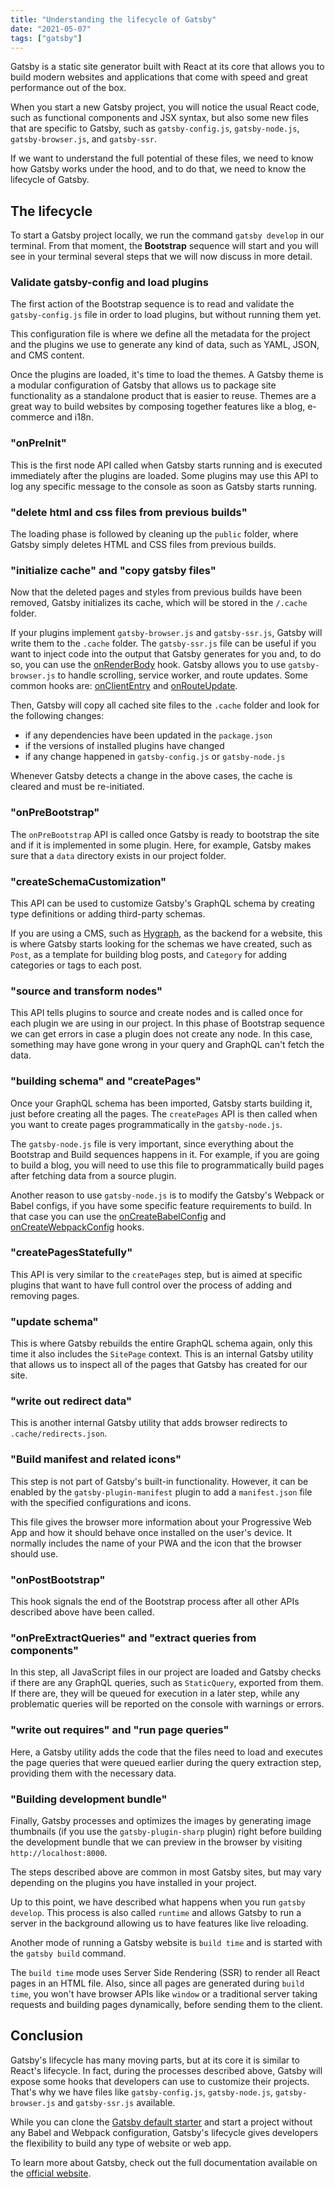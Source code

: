 ```yaml
---
title: "Understanding the lifecycle of Gatsby"
date: "2021-05-07"
tags: ["gatsby"]
---
```


Gatsby is a static site generator built with React at its core that allows you to build modern websites and applications that come with speed and great performance out of the box.

When you start a new Gatsby project, you will notice the usual React code, such as functional components and JSX syntax, but also some new files that are specific to Gatsby, such as `gatsby-config.js`, `gatsby-node.js`, `gatsby-browser.js`, and `gatsby-ssr`.

If we want to understand the full potential of these files, we need to know how Gatsby works under the hood, and to do that, we need to know the lifecycle of Gatsby.

## The lifecycle

To start a Gatsby project locally, we run the command `gatsby develop` in our terminal. From that moment, the **Bootstrap** sequence will start and you will see in your terminal several steps that we will now discuss in more detail.

### Validate gatsby-config and load plugins

The first action of the Bootstrap sequence is to read and validate the `gatsby-config.js` file in order to load plugins, but without running them yet.

This configuration file is where we define all the metadata for the project and the plugins we use to generate any kind of data, such as YAML, JSON, and CMS content.

Once the plugins are loaded, it's time to load the themes. A Gatsby theme is a modular configuration of Gatsby that allows us to package site functionality as a standalone product that is easier to reuse. Themes are a great way to build websites by composing together features like a blog, e-commerce and i18n.

### "onPreInit"

This is the first node API called when Gatsby starts running and is executed immediately after the plugins are loaded. Some plugins may use this API to log any specific message to the console as soon as Gatsby starts running.

### "delete html and css files from previous builds"

The loading phase is followed by cleaning up the `public` folder, where Gatsby simply deletes HTML and CSS files from previous builds.

### "initialize cache" and "copy gatsby files"

Now that the deleted pages and styles from previous builds have been removed, Gatsby initializes its cache, which will be stored in the `/.cache` folder.

If your plugins implement `gatsby-browser.js` and `gatsby-ssr.js`, Gatsby will write them to the `.cache` folder. The `gatsby-ssr.js` file can be useful if you want to inject code into the output that Gatsby generates for you and, to do so, you can use the [onRenderBody](https://www.gatsbyjs.com/docs/reference/config-files/gatsby-ssr/#onRenderBody) hook. Gatsby allows you to use `gatsby-browser.js` to handle scrolling, service worker, and route updates. Some common hooks are: [onClientEntry](https://www.gatsbyjs.com/docs/reference/config-files/gatsby-browser/#onClientEntry) and [onRouteUpdate](https://www.gatsbyjs.com/docs/reference/config-files/gatsby-browser/#onRouteUpdate).

Then, Gatsby will copy all cached site files to the `.cache` folder and look for the following changes:

- if any dependencies have been updated in the `package.json`
- if the versions of installed plugins have changed
- if any change happened in `gatsby-config.js` or `gatsby-node.js`

Whenever Gatsby detects a change in the above cases, the cache is cleared and must be re-initiated.

### "onPreBootstrap"

The `onPreBootstrap` API is called once Gatsby is ready to bootstrap the site and if it is implemented in some plugin. Here, for example, Gatsby makes sure that a `data` directory exists in our project folder.

### "createSchemaCustomization"

This API can be used to customize Gatsby's GraphQL schema by creating type definitions or adding third-party schemas.

If you are using a CMS, such as [Hygraph](https://hygraph.com), as the backend for a website, this is where Gatsby starts looking for the schemas we have created, such as `Post`, as a template for building blog posts, and `Category` for adding categories or tags to each post.

### "source and transform nodes"

This API tells plugins to source and create nodes and is called once for each plugin we are using in our project.
In this phase of Bootstrap sequence we can get errors in case a plugin does not create any node. In this case, something may have gone wrong in your query and GraphQL can't fetch the data.

### "building schema" and "createPages"

Once your GraphQL schema has been imported, Gatsby starts building it, just before creating all the pages. The `createPages` API is then called when you want to create pages programmatically in the `gatsby-node.js`.

The `gatsby-node.js` file is very important, since everything about the Bootstrap and Build sequences happens in it. For example, if you are going to build a blog, you will need to use this file to programmatically build pages after fetching data from a source plugin.

Another reason to use `gatsby-node.js` is to modify the Gatsby's Webpack or Babel configs, if you have some specific feature requirements to build. In that case you can use the [onCreateBabelConfig](https://www.gatsbyjs.com/docs/reference/config-files/gatsby-node/#onCreateBabelConfig) and [onCreateWebpackConfig](https://www.gatsbyjs.com/docs/reference/config-files/gatsby-node/#onCreateWebpackConfig) hooks.

### "createPagesStatefully"

This API is very similar to the `createPages` step, but is aimed at specific plugins that want to have full control over the process of adding and removing pages.

### "update schema"

This is where Gatsby rebuilds the entire GraphQL schema again, only this time it also includes the `SitePage` context. This is an internal Gatsby utility that allows us to inspect all of the pages that Gatsby has created for our site.

### "write out redirect data"

This is another internal Gatsby utility that adds browser redirects to `.cache/redirects.json`.

### "Build manifest and related icons"

This step is not part of Gatsby's built-in functionality. However, it can be enabled by the `gatsby-plugin-manifest` plugin to add a `manifest.json` file with the specified configurations and icons.

This file gives the browser more information about your Progressive Web App and how it should behave once installed on the user's device. It normally includes the name of your PWA and the icon that the browser should use.

### "onPostBootstrap"

This hook signals the end of the Bootstrap process after all other APIs described above have been called.

### "onPreExtractQueries" and "extract queries from components"

In this step, all JavaScript files in our project are loaded and Gatsby checks if there are any GraphQL queries, such as `StaticQuery`, exported from them.
If there are, they will be queued for execution in a later step, while any problematic queries will be reported on the console with warnings or errors.

### "write out requires" and "run page queries"

Here, a Gatsby utility adds the code that the files need to load and executes the page queries that were queued earlier during the query extraction step, providing them with the necessary data.

### "Building development bundle"

Finally, Gatsby processes and optimizes the images by generating image thumbnails (if you use the `gatsby-plugin-sharp` plugin) right before building the development bundle that we can preview in the browser by visiting `http://localhost:8000`.

The steps described above are common in most Gatsby sites, but may vary depending on the plugins you have installed in your project.

Up to this point, we have described what happens when you run `gatsby develop`. This process is also called `runtime` and allows Gatsby to run a server in the background allowing us to have features like live reloading.

Another mode of running a Gatsby website is `build time` and is started with the `gatsby build` command.

The `build time` mode uses Server Side Rendering (SSR) to render all React pages in an HTML file. Also, since all pages are generated during `build time`, you won't have browser APIs like `window` or a traditional server taking requests and building pages dynamically, before sending them to the client.

## Conclusion

Gatsby's lifecycle has many moving parts, but at its core it is similar to React's lifecycle. In fact, during the processes described above, Gatsby will expose some hooks that developers can use to customize their projects. That's why we have files like `gatsby-config.js`, `gatsby-node.js`, `gatsby-browser.js` and `gatsby-ssr.js` available.

While you can clone the [Gatsby default starter](https://github.com/gatsbyjs/gatsby-starter-default) and start a project without any Babel and Webpack configuration, Gatsby's lifecycle gives developers the flexibility to build any type of website or web app.

To learn more about Gatsby, check out the full documentation available on the [official website](https://www.gatsbyjs.com).
